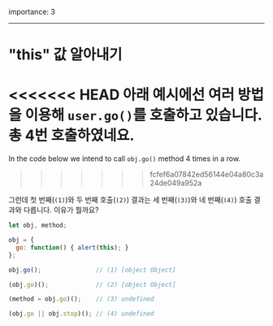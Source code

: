 importance: 3

---

# "this" 값 알아내기

<<<<<<< HEAD
아래 예시에선 여러 방법을 이용해 `user.go()`를 호출하고 있습니다. 총 4번 호출하였네요.  
=======
In the code below we intend to call `obj.go()` method 4 times in a row.
>>>>>>> fcfef6a07842ed56144e04a80c3a24de049a952a

그런데 첫 번째(`(1)`)와 두 번째 호출(`(2)`) 결과는 세 번째(`(3)`)와 네 번째(`(4)`) 호출 결과와 다릅니다. 이유가 뭘까요? 

```js run no-beautify
let obj, method;

obj = {
  go: function() { alert(this); }
};

obj.go();               // (1) [object Object]

(obj.go)();             // (2) [object Object]

(method = obj.go)();    // (3) undefined

(obj.go || obj.stop)(); // (4) undefined
```

